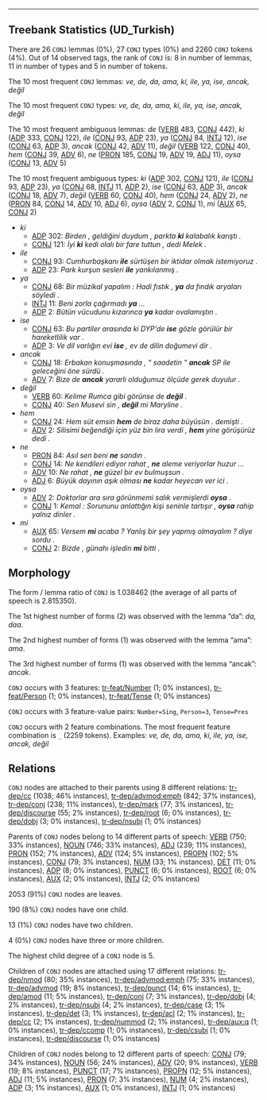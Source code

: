 

--------------------------------------------------------------------------------

## Treebank Statistics (UD_Turkish)

There are 26 `CONJ` lemmas (0%), 27 `CONJ` types (0%) and 2260 `CONJ` tokens (4%).
Out of 14 observed tags, the rank of `CONJ` is: 8 in number of lemmas, 11 in number of types and 5 in number of tokens.

The 10 most frequent `CONJ` lemmas: <em>ve, de, da, ama, ki, ile, ya, ise, ancak, değil</em>

The 10 most frequent `CONJ` types:  <em>ve, de, da, ama, ki, ile, ya, ise, ancak, değil</em>

The 10 most frequent ambiguous lemmas: <em>de</em> ([VERB]() 483, [CONJ]() 442), <em>ki</em> ([ADP]() 333, [CONJ]() 122), <em>ile</em> ([CONJ]() 93, [ADP]() 23), <em>ya</em> ([CONJ]() 84, [INTJ]() 12), <em>ise</em> ([CONJ]() 63, [ADP]() 3), <em>ancak</em> ([CONJ]() 42, [ADV]() 11), <em>değil</em> ([VERB]() 122, [CONJ]() 40), <em>hem</em> ([CONJ]() 39, [ADV]() 6), <em>ne</em> ([PRON]() 185, [CONJ]() 19, [ADV]() 19, [ADJ]() 11), <em>oysa</em> ([CONJ]() 13, [ADV]() 5)

The 10 most frequent ambiguous types:  <em>ki</em> ([ADP]() 302, [CONJ]() 121), <em>ile</em> ([CONJ]() 93, [ADP]() 23), <em>ya</em> ([CONJ]() 68, [INTJ]() 11, [ADP]() 2), <em>ise</em> ([CONJ]() 63, [ADP]() 3), <em>ancak</em> ([CONJ]() 18, [ADV]() 7), <em>değil</em> ([VERB]() 60, [CONJ]() 40), <em>hem</em> ([CONJ]() 24, [ADV]() 2), <em>ne</em> ([PRON]() 84, [CONJ]() 14, [ADV]() 10, [ADJ]() 6), <em>oysa</em> ([ADV]() 2, [CONJ]() 1), <em>mi</em> ([AUX]() 65, [CONJ]() 2)


* <em>ki</em>
  * [ADP]() 302: <em>Birden , geldiğini duydum , parkta <b>ki</b> kalabalık karıştı .</em>
  * [CONJ]() 121: <em>İyi <b>ki</b> kedi olalı bir fare tuttun , dedi Melek .</em>
* <em>ile</em>
  * [CONJ]() 93: <em>Cumhurbaşkanı <b>ile</b> sürtüşen bir iktidar olmak istemiyoruz .</em>
  * [ADP]() 23: <em>Park kurşun sesleri <b>ile</b> yankılanmış .</em>
* <em>ya</em>
  * [CONJ]() 68: <em>Bir müzikal yapalım : Hadi fıstık , <b>ya</b> da fındık aryaları söyledi .</em>
  * [INTJ]() 11: <em>Beni zorla çağırmadı <b>ya</b> ...</em>
  * [ADP]() 2: <em>Bütün vücudunu kızarınca <b>ya</b> kadar ovalamıştın .</em>
* <em>ise</em>
  * [CONJ]() 63: <em>Bu partiler arasında ki DYP'de <b>ise</b> gözle görülür bir hareketlilik var .</em>
  * [ADP]() 3: <em>Ve dil varlığın evi <b>ise</b> , ev de dilin doğumevi dir .</em>
* <em>ancak</em>
  * [CONJ]() 18: <em>Erbakan konuşmasında , " saadetin " <b>ancak</b> SP ile geleceğini öne sürdü .</em>
  * [ADV]() 7: <em>Bize de <b>ancak</b> yararlı olduğumuz ölçüde gerek duyulur .</em>
* <em>değil</em>
  * [VERB]() 60: <em>Kelime Rumca gibi görünse de <b>değil</b> .</em>
  * [CONJ]() 40: <em>Sen Musevi sin , <b>değil</b> mi Maryline .</em>
* <em>hem</em>
  * [CONJ]() 24: <em>Hem süt emsin <b>hem</b> de biraz daha büyüsün . demişti .</em>
  * [ADV]() 2: <em>Silisimi beğendiği için yüz bin lira verdi , <b>hem</b> yine görüşürüz dedi .</em>
* <em>ne</em>
  * [PRON]() 84: <em>Asıl sen beni <b>ne</b> sandın .</em>
  * [CONJ]() 14: <em>Ne kendileri ediyor rahat , <b>ne</b> aleme veriyorlar huzur ...</em>
  * [ADV]() 10: <em>Ne rahat , <b>ne</b> güzel bir ev bulmuşsun .</em>
  * [ADJ]() 6: <em>Büyük dayının aşık olması <b>ne</b> kadar heyecan ver ici .</em>
* <em>oysa</em>
  * [ADV]() 2: <em>Doktorlar ara sıra görünmemi salık vermişlerdi <b>oysa</b> .</em>
  * [CONJ]() 1: <em>Kemal : Sorununu anlattığın kişi seninle tartışır , <b>oysa</b> rahip yalnız dinler .</em>
* <em>mi</em>
  * [AUX]() 65: <em>Versem <b>mi</b> acaba ? Yanlış bir şey yapmış olmayalım ? diye sordu .</em>
  * [CONJ]() 2: <em>Bizde , günahı işledin <b>mi</b> bitti .</em>

## Morphology

The form / lemma ratio of `CONJ` is 1.038462 (the average of all parts of speech is 2.815350).

The 1st highest number of forms (2) was observed with the lemma “da”: <em>da, daa</em>.

The 2nd highest number of forms (1) was observed with the lemma “ama”: <em>ama</em>.

The 3rd highest number of forms (1) was observed with the lemma “ancak”: <em>ancak</em>.

`CONJ` occurs with 3 features: [tr-feat/Number]() (1; 0% instances), [tr-feat/Person]() (1; 0% instances), [tr-feat/Tense]() (1; 0% instances)

`CONJ` occurs with 3 feature-value pairs: `Number=Sing`, `Person=3`, `Tense=Pres`

`CONJ` occurs with 2 feature combinations.
The most frequent feature combination is `_` (2259 tokens).
Examples: <em>ve, de, da, ama, ki, ile, ya, ise, ancak, değil</em>


## Relations

`CONJ` nodes are attached to their parents using 8 different relations: [tr-dep/cc]() (1038; 46% instances), [tr-dep/advmod:emph]() (842; 37% instances), [tr-dep/conj]() (238; 11% instances), [tr-dep/mark]() (77; 3% instances), [tr-dep/discourse]() (55; 2% instances), [tr-dep/root]() (6; 0% instances), [tr-dep/dobj]() (3; 0% instances), [tr-dep/nsubj]() (1; 0% instances)

Parents of `CONJ` nodes belong to 14 different parts of speech: [VERB]() (750; 33% instances), [NOUN]() (746; 33% instances), [ADJ]() (239; 11% instances), [PRON]() (152; 7% instances), [ADV]() (124; 5% instances), [PROPN]() (102; 5% instances), [CONJ]() (79; 3% instances), [NUM]() (33; 1% instances), [DET]() (11; 0% instances), [ADP]() (8; 0% instances), [PUNCT]() (6; 0% instances), [ROOT]() (6; 0% instances), [AUX]() (2; 0% instances), [INTJ]() (2; 0% instances)

2053 (91%) `CONJ` nodes are leaves.

190 (8%) `CONJ` nodes have one child.

13 (1%) `CONJ` nodes have two children.

4 (0%) `CONJ` nodes have three or more children.

The highest child degree of a `CONJ` node is 5.

Children of `CONJ` nodes are attached using 17 different relations: [tr-dep/nmod]() (80; 35% instances), [tr-dep/advmod:emph]() (75; 33% instances), [tr-dep/advmod]() (19; 8% instances), [tr-dep/punct]() (14; 6% instances), [tr-dep/amod]() (11; 5% instances), [tr-dep/conj]() (7; 3% instances), [tr-dep/dobj]() (4; 2% instances), [tr-dep/nsubj]() (4; 2% instances), [tr-dep/case]() (3; 1% instances), [tr-dep/det]() (3; 1% instances), [tr-dep/acl]() (2; 1% instances), [tr-dep/cc]() (2; 1% instances), [tr-dep/nummod]() (2; 1% instances), [tr-dep/aux:q]() (1; 0% instances), [tr-dep/ccomp]() (1; 0% instances), [tr-dep/csubj]() (1; 0% instances), [tr-dep/discourse]() (1; 0% instances)

Children of `CONJ` nodes belong to 12 different parts of speech: [CONJ]() (79; 34% instances), [NOUN]() (56; 24% instances), [ADV]() (20; 9% instances), [VERB]() (19; 8% instances), [PUNCT]() (17; 7% instances), [PROPN]() (12; 5% instances), [ADJ]() (11; 5% instances), [PRON]() (7; 3% instances), [NUM]() (4; 2% instances), [ADP]() (3; 1% instances), [AUX]() (1; 0% instances), [INTJ]() (1; 0% instances)

